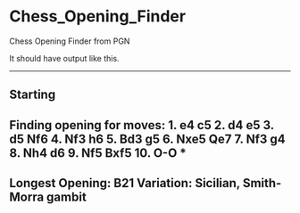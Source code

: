 # Chess_Opening_Finder
Chess Opening Finder from PGN


It should have output like this.

--------------------
Starting
--------------------
Finding opening for moves: 1. e4 c5 2. d4 e5 3. d5 Nf6 4. Nf3 h6 5. Bd3 g5 6. Nxe5 Qe7 7. Nf3 g4 8. Nh4 d6 9. Nf5 Bxf5 10. O-O *
--------------------
Longest Opening: B21
Variation: Sicilian, Smith-Morra gambit
--------------------